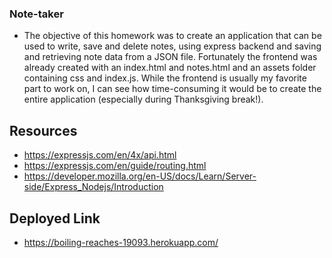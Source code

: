 ### Note-taker

- The objective of this homework was to create an application that can be used to write, save and delete notes, using express backend and saving and retrieving note data from a JSON file. Fortunately the frontend was already created with an index.html and notes.html and an assets folder containing css and index.js. While the frontend is usually my favorite part to work on, I can see how time-consuming it would be to create the entire application (especially during Thanksgiving break!). 

## Resources

- https://expressjs.com/en/4x/api.html
- https://expressjs.com/en/guide/routing.html
- https://developer.mozilla.org/en-US/docs/Learn/Server-side/Express_Nodejs/Introduction

## Deployed Link
 - https://boiling-reaches-19093.herokuapp.com/
